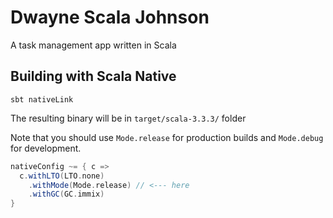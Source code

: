 # Dwayne Scala Johnson

A task management app written in Scala

## Building with Scala Native

```
sbt nativeLink
```

The resulting binary will be in `target/scala-3.3.3/` folder


Note that you should use `Mode.release` for production builds and `Mode.debug` for development.
```scala
nativeConfig ~= { c =>
  c.withLTO(LTO.none)
    .withMode(Mode.release) // <--- here
    .withGC(GC.immix)
}
```
